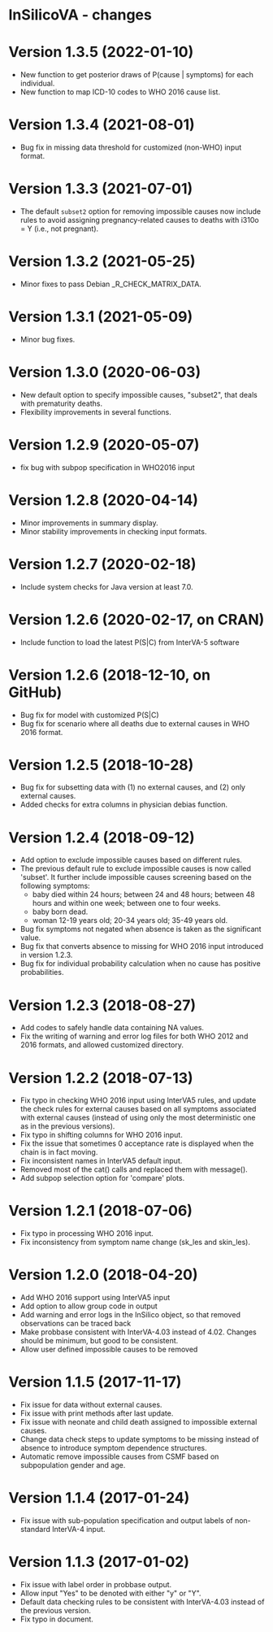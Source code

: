 # InSilicoVA - changes
Version 1.3.5 (2022-01-10) 
==========================
+ New function to get posterior draws of P(cause | symptoms) for each individual.
+ New function to map ICD-10 codes to WHO 2016 cause list.

Version 1.3.4 (2021-08-01) 
==========================
+ Bug fix in missing data threshold for customized (non-WHO) input format.

Version 1.3.3 (2021-07-01) 
==========================
+ The default `subset2` option for removing impossible causes now include rules to avoid assigning pregnancy-related causes to deaths with i310o = Y (i.e., not pregnant).

Version 1.3.2 (2021-05-25) 
==========================
+ Minor fixes to pass Debian _R_CHECK_MATRIX_DATA.
 
Version 1.3.1 (2021-05-09) 
==========================
+ Minor bug fixes.
 
Version 1.3.0 (2020-06-03) 
==========================
+ New default option to specify impossible causes, "subset2", that deals with prematurity deaths.
+ Flexibility improvements in several functions.
 
Version 1.2.9 (2020-05-07) 
==========================
+ fix bug with subpop specification in WHO2016 input

Version 1.2.8 (2020-04-14)
==========================
+ Minor improvements in summary display.
+ Minor stability improvements in checking input formats.

Version 1.2.7 (2020-02-18)
==========================
+ Include system checks for Java version at least 7.0.

Version 1.2.6 (2020-02-17, on CRAN)
==========================
+ Include function to load the latest P(S|C) from InterVA-5 software

Version 1.2.6 (2018-12-10, on GitHub)
==========================
+ Bug fix for model with customized P(S|C)
+ Bug fix for scenario where all deaths due to external causes in WHO 2016 format.

Version 1.2.5 (2018-10-28)
==========================
+ Bug fix for subsetting data with (1) no external causes, and (2) only external causes.
+ Added checks for extra columns in physician debias function.

Version 1.2.4 (2018-09-12)
==========================
+ Add option to exclude impossible causes based on different rules.
+ The previous default rule to exclude impossible causes is now called 'subset'. It further include impossible causes screening based on the following symptoms: 
    + baby died within 24 hours; between 24 and 48 hours; between 48 hours and within one week; between one to four weeks. 
    + baby born dead.
    + woman 12-19 years old; 20-34 years old; 35-49 years old.
+ Bug fix symptoms not negated when absence is taken as the significant value. 
+ Bug fix that converts absence to missing for WHO 2016 input introduced in version 1.2.3.
+ Bug fix for individual probability calculation when no cause has positive probabilities.


Version 1.2.3 (2018-08-27)
==========================
+ Add codes to safely handle data containing NA values.
+ Fix the writing of warning and error log files for both WHO 2012 and 2016 formats, and allowed customized directory. 
 

Version 1.2.2 (2018-07-13)
========================== 
+ Fix typo in checking WHO 2016 input using InterVA5 rules, and update the check rules for external causes based on all symptoms associated with external causes (instead of using only the most deterministic one as in the previous versions).
+ Fix typo in shifting columns for WHO 2016 input.
+ Fix the issue that sometimes 0 acceptance rate is displayed when the chain is in fact moving.
+ Fix inconsistent names in InterVA5 default input.
+ Removed most of the cat() calls and replaced them with message().
+ Add subpop selection option for 'compare' plots.


Version 1.2.1 (2018-07-06)
==========================
+ Fix typo in processing WHO 2016 input.
+ Fix inconsistency from symptom name change (sk\_les and skin\_les).

Version 1.2.0 (2018-04-20)
========================== 
+ Add WHO 2016 support using InterVA5 input
+ Add option to allow group code in output
+ Add warning and error logs in the InSilico object, so that removed observations can be traced back
+ Make probbase consistent with InterVA-4.03 instead of 4.02. Changes should be minimum, but good to be consistent.
+ Allow user defined impossible causes to be removed


Version 1.1.5 (2017-11-17)
==========================
+ Fix issue for data without external causes.
+ Fix issue with print methods after last update.
+ Fix issue with neonate and child death assigned to impossible external causes.
+ Change data check steps to update symptoms to be missing instead of absence to introduce symptom dependence structures. 
+ Automatic remove impossible causes from CSMF based on subpopulation gender and age. 


Version 1.1.4 (2017-01-24)
========================== 
+ Fix issue with sub-population specification and output labels of non-standard InterVA-4 input.
 

Version 1.1.3 (2017-01-02)
==========================
+ Fix issue with label order in probbase output.
+ Allow input "Yes" to be denoted with either "y" or "Y".
+ Default data checking rules to be consistent with InterVA-4.03 instead of the previous version.
+ Fix typo in document.

    
